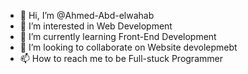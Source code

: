 - 👋 Hi, I’m @Ahmed-Abd-elwahab
- 👀 I’m interested in Web Development
- 🌱 I’m currently learning Front-End Development
- 💞️ I’m looking to collaborate on Website devolepmebt
- 📫 How to reach me to be Full-stuck Programmer

<!---
Ahmed-Abd-elwahab/Ahmed-Abd-elwahab is a ✨ special ✨ repository because its `README.md` (this file) appears on your GitHub profile.
You can click the Preview link to take a look at your changes.
--->
